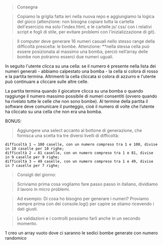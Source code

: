 > Consegna

> Copiamo la griglia fatta ieri nella nuova repo e aggiungiamo la logica del gioco (attenzione: non bisogna copiare tutta la cartella dell'esercizio ma solo l'index.html, e le cartelle js/ css/ con i relativi script e fogli di stile, per evitare problemi con l'inizializzazione di git).

> Il computer deve generare 16 numeri casuali nello stesso range della difficoltà prescelta: le bombe.
> Attenzione: **nella stessa cella può essere posizionata al massimo una bomba, perciò nell’array delle bombe non potranno esserci due numeri uguali.

In seguito l'utente clicca su una cella: se il numero è presente nella lista dei numeri generati - abbiamo calpestato una bomba - la cella si colora di rosso e la partita termina.
Altrimenti la cella cliccata si colora di azzurro e l'utente può continuare a cliccare sulle altre celle.

La partita termina quando il giocatore clicca su una bomba o quando raggiunge il numero massimo possibile di numeri consentiti (ovvero quando ha rivelato tutte le celle che non sono bombe).
 Al termine della partita il software deve comunicare il punteggio, cioè il numero di volte che l’utente ha cliccato su una cella che non era una bomba.

BONUS:
> Aggiungere una select accanto al bottone di generazione, che fornisca una scelta tra tre diversi livelli di difficoltà:

    difficoltà 1 ⇒ 100 caselle, con un numero compreso tra 1 e 100, divise in 10 caselle per 10 righe;
    difficoltà 2 ⇒ 81 caselle, con un numero compreso tra 1 e 81, divise in 9 caselle per 9 righe;
    difficoltà 3 ⇒ 49 caselle, con un numero compreso tra 1 e 49, divise in 7 caselle per 7 righe;

> Consigli del giorno:

> Scriviamo prima cosa vogliamo fare passo passo in italiano, dividiamo il lavoro in micro problemi.

> Ad esempio: Di cosa ho bisogno per generare i numeri? Proviamo sempre prima con dei console.log() per capire se stiamo ricevendo i dati giusti.

> Le validazioni e i controlli possiamo farli anche in un secondo momento.

<!-- SCOMPONIAMO IL PROBLEMA  -->

1 creo un array vuoto dove ci saranno le sedici bombe generate con numero randomico 
